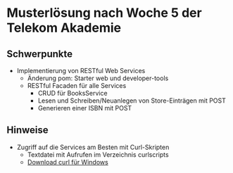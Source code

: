# Musterlösung nach Woche 5 der Telekom Akademie

## Schwerpunkte

* Implementierung von RESTful Web Services
  * Änderung pom: Starter web und developer-tools
  * RESTful Facaden für alle Services
    * CRUD für BooksService
    * Lesen und Schreiben/Neuanlegen von Store-Einträgen mit POST
    * Generieren einer ISBN mit POST

## Hinweise

* Zugriff auf die Services am Besten mit Curl-Skripten
  * Textdatei mit Aufrufen im Verzeichnis curlscripts
  * [Download curl für Windows](https://curl.haxx.se/windows/)
